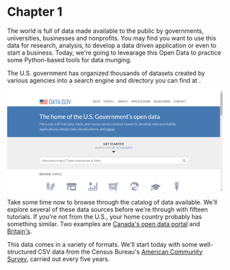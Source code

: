 # Chapter 1 

The world is full of data made available to the public by governments, universities, businesses and nonprofits.  You may find you want to use this data for research, analysis, to develop a data driven application or even to start a business.  Today, we're going to levearage this Open Data to practice some Python-based tools for data munging.

The U.S. government has organized thousands of datasets created by various agencies into a search engine and directory you can find at [](http://www.data.gov).

![Data.gov screenshot](/images/datadotgov.png)

Take some time now to browse through the catalog of data available.  We'll explore several of these data sources before we're through with fifteen tutorials.  If you're not from the U.S., your home country probably has something similar.  Two examples are [Canada's open data portal](http://open.canada.ca/en/open-data) and [Britain's](https://www.data.gov.uk/).

This data comes in a variety of formats.  We'll start today with some well-structured CSV data from the Census Bureau's [American Community Survey](http://catalog.data.gov/dataset/american-community-survey), carried out every five years.

